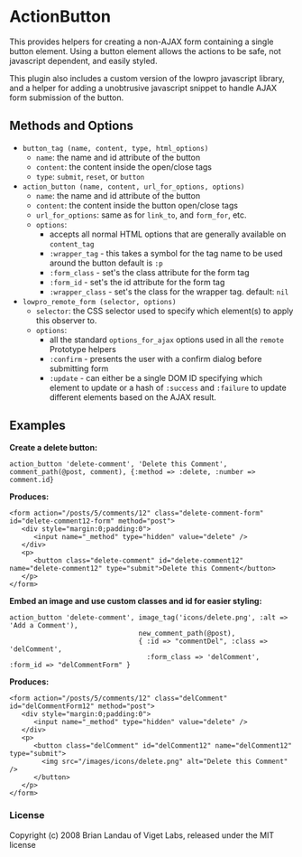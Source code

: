 ActionButton
============

This provides helpers for creating a non-AJAX form containing a single button element.
Using a button element allows the actions to be safe, not javascript dependent,
and easily styled.

This plugin also includes a custom version of the lowpro javascript library, and
a helper for adding a unobtrusive javascript snippet to handle AJAX form
submission of the button.


Methods and Options
-------------------

* `button_tag (name, content, type, html_options)`
   * `name`: the name and id attribute of the button
   * `content`: the content inside the open/close tags
   * `type`: `submit`, `reset`, or `button`
* `action_button (name, content, url_for_options, options)`
   * `name`: the name and id attribute of the button
   * `content`: the content inside the button open/close tags
   * `url_for_options`: same as for `link_to`, and `form_for`, etc.
   * `options`:
      * accepts all normal HTML options that are generally available on `content_tag`
      * `:wrapper_tag` - this takes a symbol for the tag name to be used around the button
                         default is `:p`
      * `:form_class` - set's the class attribute for the form tag
      * `:form_id` - set's the id attribute for the form tag
      * `:wrapper_class` - set's the class for the wrapper tag. default: `nil`
* `lowpro_remote_form (selector, options)`
   * `selector`: the CSS selector used to specify which element(s) to apply this observer to.
   * `options`:
      * all the standard `options_for_ajax` options used in all the `remote` Prototype helpers
      * `:confirm` - presents the user with a confirm dialog before submitting form
      * `:update` - can either be a single DOM ID specifying which element to update 
                    or a hash of `:success` and `:failure` to update different elements based on the AJAX result.


Examples
--------

**Create a delete button:**

    action_button 'delete-comment', 'Delete this Comment', comment_path(@post, comment), {:method => :delete, :number => comment.id}
    
**Produces:**

    <form action="/posts/5/comments/12" class="delete-comment-form" id="delete-comment12-form" method="post">
       <div style="margin:0;padding:0">
          <input name="_method" type="hidden" value="delete" />
       </div>
       <p>
          <button class="delete-comment" id="delete-comment12" name="delete-comment12" type="submit">Delete this Comment</button>
       </p>
    </form>
    
  
**Embed an image and use custom classes and id for easier styling:**

    action_button 'delete-comment', image_tag('icons/delete.png', :alt => 'Add a Comment'),
                                    new_comment_path(@post),
                                    { :id => "commentDel", :class => 'delComment', 
                                      :form_class => 'delComment', :form_id => "delCommentForm" }

**Produces:**    

    <form action="/posts/5/comments/12" class="delComment" id="delCommentForm12" method="post">
       <div style="margin:0;padding:0">
          <input name="_method" type="hidden" value="delete" />
       </div>
       <p>
          <button class="delComment" id="delComment12" name="delComment12" type="submit">
            <img src="/images/icons/delete.png" alt="Delete this Comment" />
          </button>
       </p>
    </form>


  

### License

Copyright (c) 2008 Brian Landau of Viget Labs, released under the MIT license
